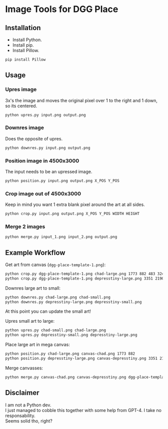 # Image Tools for DGG Place

## Installation

- Install Python.
- Install pip.
- Install Pillow.

```sh
pip install Pillow
```

## Usage

### Upres image

3x's the image and moves the original pixel over 1 to the right and 1 down, so its centered.
```sh
python upres.py input.png output.png
```

### Downres image

Does the opposite of upres.
```sh
python downres.py input.png output.png
```

### Position image in 4500x3000

The input needs to be an upressed image.
```sh
python position.py input.png output.png X_POS Y_POS
```

### Crop image out of 4500x3000

Keep in mind you want 1 extra blank pixel around the art at all sides.
```sh
python crop.py input.png output.png X_POS Y_POS WIDTH HEIGHT
```

### Merge 2 images

```sh
python merge.py input_1.png input_2.png output.png
```

## Example Workflow

Get art from canvas (`dgg-place-template-1.png`):
```sh
python crop.py dgg-place-template-1.png chad-large.png 1773 882 483 324
python crop.py dgg-place-template-1.png depresstiny-large.png 3351 2190 360 396
```

Downres large art to small:
```sh
python downres.py chad-large.png chad-small.png
python downres.py depresstiny-large.png depresstiny-small.png
```

At this point you can update the small art!

Upres small art to large:
```sh
python upres.py chad-small.png chad-large.png
python upres.py depresstiny-small.png depresstiny-large.png
```

Place large art in mega canvas:
```sh
python position.py chad-large.png canvas-chad.png 1773 882
python position.py depresstiny-large.png canvas-depresstiny.png 3351 2190
```

Merge canvasses:
```sh
python merge.py canvas-chad.png canvas-depresstiny.png dgg-place-template-1-new.png
```

## Disclaimer

I am not a Python dev.\
I just managed to cobble this together with some help from GPT-4. I take no responsability.\
Seems solid tho, right?

